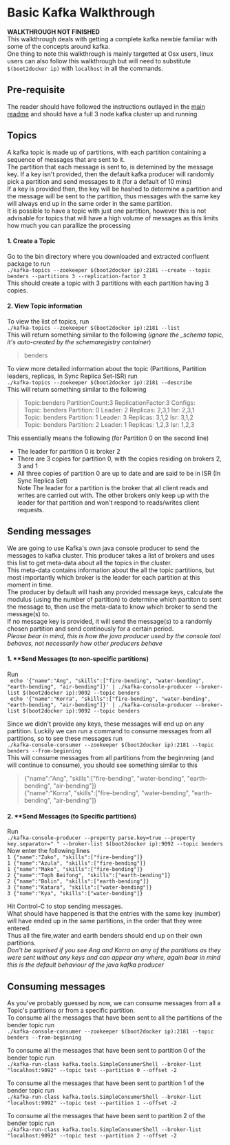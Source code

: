 # Basic Kafka Walkthrough
**WALKTHROUGH NOT FINISHED**  
This walkthrough deals with getting a complete kafka newbie familiar with some of the concepts around kafka.  
One thing to note this walkthrough is mainly targetted at Osx users, linux users can also follow this walkthrough but will need to substitute ``$(boot2docker ip)`` with ``localhost`` in all the commands.  


##  Pre-requisite
The reader should have followed the instructions outlayed in the [main readme](../../README.md) and should have a full 3 node kafka cluster up and running

## Topics
A kafka topic is made up of partitions, with each partition containing a sequence of messages that are sent to it.  
The partition that each message is sent to, is detemined by the message key. If a key isn't provided, then the default kafka producer will randomly pick a partition and send messages to it (for a default of 10 mins)  
If a key is provided then, the key will be hashed to determine a partition and the message will be sent to the partition, thus messages with the same key will always end up in the same order in the same partition.  
It is possible to have a topic with just one partition, however this is not advisable for topics that will have a high volume of messages as this limits how much you can parallize the processing  

#### 1. **Create a Topic**  
Go to the bin directory where you downloaded and extracted confluent package to run  
``./kafka-topics --zookeeper $(boot2docker ip):2181 --create --topic benders --partitions 3 --replication-factor 3``  
   This should create a topic with 3 partitions with each partition having 3 copies.   
#### 2. **View Topic information**  
To view the list of topics, run  
``./kafka-topics --zookeeper $(boot2docker ip):2181 --list``   
   This will return something similar to the following (*ignore the _schema topic, it's auto-created by the schemaregistry container*)  
   > benders

To view more detailed information about the topic (Partitions, Partition leaders, replicas, In Sync Replica Set-ISR) run  
``./kafka-topics --zookeeper $(boot2docker ip):2181 --describe``  
   This will return something similar to the following
   > Topic:benders	PartitionCount:3	ReplicationFactor:3	Configs:  
   >	Topic: benders	Partition: 0	Leader: 2	Replicas: 2,3,1	Isr: 2,3,1  
   >    Topic: benders	Partition: 1	Leader: 3	Replicas: 3,1,2	Isr: 3,1,2  
   >    Topic: benders	Partition: 2	Leader: 1	Replicas: 1,2,3	Isr: 1,2,3  

   This essentially means the following (for Partition 0 on the second line)  
   - The leader for partition 0 is broker 2  
   - There are 3 copies for partition 0, with the copies residing on brokers 2, 3 and 1  
   - All three copies of partition 0 are up to date and are said to be in ISR (In Sync Replica Set)  
   Note The leader for a partition is the broker that all client reads and writes are carried out with. The other brokers only keep up with the leader for that partition and won't respond to reads/writes client requests.  

## Sending messages
We are going to use Kafka's own java console producer to send the messages to kafka cluster. This producer takes a list of brokers and uses this list to get meta-data about all the topics in the cluster.   
This meta-data contains information about the all the topic partitions, but most importantly which broker is the leader for each partition at this moment in time.  
The producer by default will hash any provided message keys, calculate the modulus (using the number of partition) to determine which partiton to sent the message to, then use the meta-data to know which broker to send the message(s) to.  
If no message key is provided, it will send the message(s) to a randomly chosen partition and send continously for a certain period.   
*Please bear in mind, this is how the java producer used by the console tool behaves, not necessarily how other producers behave*  

#### 1. **Send Messages (to non-specific partitions)
Run  
`` echo '{"name":"Ang", "skills":["fire-bending", "water-bending", "earth-bending", "air-bending"]}' | ./kafka-console-producer --broker-list $(boot2docker ip):9092 --topic benders``  
`` echo '{"name":"Korra", "skills":["fire-bending", "water-bending", "earth-bending", "air-bending"]}' | ./kafka-console-producer --broker-list $(boot2docker ip):9092 --topic benders``  

Since we didn't provide any keys, these messages will end up on any partition. Luckily we can run a command to consume messages from all partitions, so to see these messages run  
``./kafka-console-consumer --zookeeper $(boot2docker ip):2181 --topic benders --from-beginning``  
This will consume messages from all partitions from the beginnning (and will continue to consume), you should see something similar to this  
> {"name":"Ang", "skills":["fire-bending", "water-bending", "earth-bending", "air-bending"]}  
> {"name":"Korra", "skills":["fire-bending", "water-bending", "earth-bending", "air-bending"]}  


#### 2. **Send Messages (to Specific partitions)
Run  
``./kafka-console-producer --property parse.key=true --property key.separator=" " --broker-list $(boot2docker ip):9092 --topic benders``  
Now enter the following lines  
``1 {"name":"Zuko", "skills":["fire-bending"]}``  
``1 {"name":"Azula", "skills":["fire-bending"]}``  
``1 {"name":"Mako", "skills":["fire-bending"]}``  
``2 {"name":"Toph Beifong", "skills":["earth-bending"]}``  
``2 {"name":"Bolin", "skills":["earth-bending"]}``  
``3 {"name":"Katara", "skills":["water-bending"]}``  
``3 {"name":"Kya", "skills":["water-bending"]}``  

Hit Control-C to stop sending messages.  
What should have happened is that the entries with the same key (number) will have ended up in the same partitions, in the order that they were entered.  
Thus all the fire,water and earth benders should end up on their own partitions.   
*Don't be suprised if you see Ang and Korra on any of the partitions as they were sent without any keys and can appear any where, again bear in mind this is the default behaviour of the java kafka producer*   


## Consuming messages
As you've probably guessed by now, we can consume messages from all a Topic's partitions or from a specific partition.  
To consume all the messages that have been sent to all the partitions of the bender topic run   
``./kafka-console-consumer --zookeeper $(boot2docker ip):2181 --topic benders --from-beginning``

To consume all the messages that have been sent to partition 0 of the bender topic run   
``./kafka-run-class kafka.tools.SimpleConsumerShell --broker-list "localhost:9092" --topic test --partition 0 --offset -2``  

To consume all the messages that have been sent to partition 1 of the bender topic run   
``./kafka-run-class kafka.tools.SimpleConsumerShell --broker-list "localhost:9092" --topic test --partition 1 --offset -2``  

To consume all the messages that have been sent to partition 2 of the bender topic run   
``./kafka-run-class kafka.tools.SimpleConsumerShell --broker-list "localhost:9092" --topic test --partition 2 --offset -2``  
